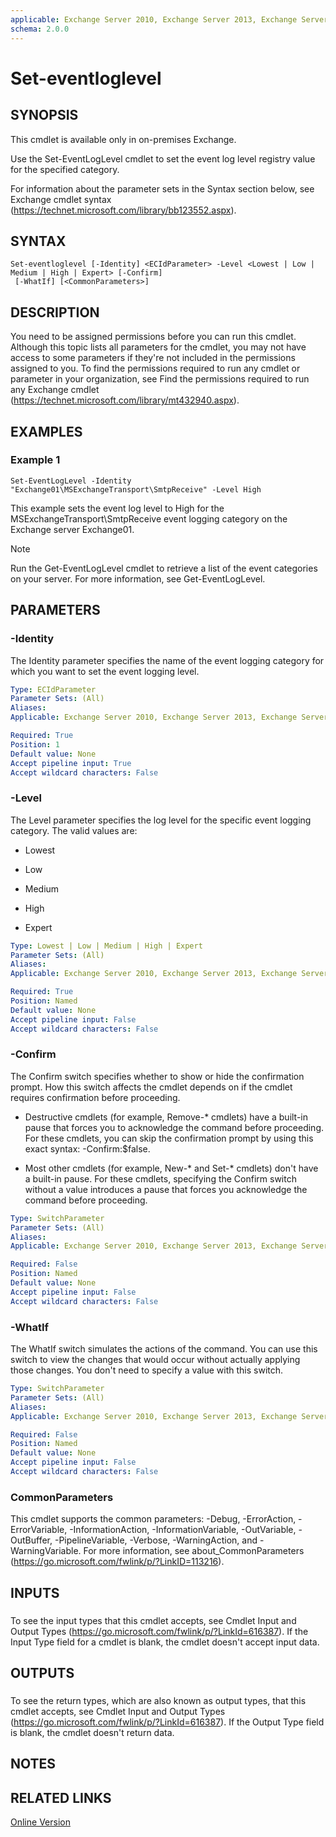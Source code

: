 ```yaml
---
applicable: Exchange Server 2010, Exchange Server 2013, Exchange Server 2016
schema: 2.0.0
---
```


# Set-eventloglevel

## SYNOPSIS
This cmdlet is available only in on-premises Exchange.

Use the Set-EventLogLevel cmdlet to set the event log level registry value for the specified category.

For information about the parameter sets in the Syntax section below, see Exchange cmdlet syntax (https://technet.microsoft.com/library/bb123552.aspx).

## SYNTAX

```
Set-eventloglevel [-Identity] <ECIdParameter> -Level <Lowest | Low | Medium | High | Expert> [-Confirm]
 [-WhatIf] [<CommonParameters>]
```

## DESCRIPTION
You need to be assigned permissions before you can run this cmdlet. Although this topic lists all parameters for the cmdlet, you may not have access to some parameters if they're not included in the permissions assigned to you. To find the permissions required to run any cmdlet or parameter in your organization, see Find the permissions required to run any Exchange cmdlet (https://technet.microsoft.com/library/mt432940.aspx).

## EXAMPLES

### Example 1
```
Set-EventLogLevel -Identity "Exchange01\MSExchangeTransport\SmtpReceive" -Level High
```

This example sets the event log level to High for the MSExchangeTransport\\SmtpReceive event logging category on the Exchange server Exchange01.

> [!NOTE]  
> Run the Get-EventLogLevel cmdlet to retrieve a list of the event categories on your server. For more information, see Get-EventLogLevel.

## PARAMETERS

### -Identity
The Identity parameter specifies the name of the event logging category for which you want to set the event logging level.

```yaml
Type: ECIdParameter
Parameter Sets: (All)
Aliases:
Applicable: Exchange Server 2010, Exchange Server 2013, Exchange Server 2016

Required: True
Position: 1
Default value: None
Accept pipeline input: True
Accept wildcard characters: False
```

### -Level
The Level parameter specifies the log level for the specific event logging category. The valid values are:

- Lowest

- Low

- Medium

- High

- Expert

```yaml
Type: Lowest | Low | Medium | High | Expert
Parameter Sets: (All)
Aliases:
Applicable: Exchange Server 2010, Exchange Server 2013, Exchange Server 2016

Required: True
Position: Named
Default value: None
Accept pipeline input: False
Accept wildcard characters: False
```

### -Confirm
The Confirm switch specifies whether to show or hide the confirmation prompt. How this switch affects the cmdlet depends on if the cmdlet requires confirmation before proceeding.

- Destructive cmdlets (for example, Remove-\* cmdlets) have a built-in pause that forces you to acknowledge the command before proceeding. For these cmdlets, you can skip the confirmation prompt by using this exact syntax: -Confirm:$false.

- Most other cmdlets (for example, New-\* and Set-\* cmdlets) don't have a built-in pause. For these cmdlets, specifying the Confirm switch without a value introduces a pause that forces you acknowledge the command before proceeding.

```yaml
Type: SwitchParameter
Parameter Sets: (All)
Aliases:
Applicable: Exchange Server 2010, Exchange Server 2013, Exchange Server 2016

Required: False
Position: Named
Default value: None
Accept pipeline input: False
Accept wildcard characters: False
```

### -WhatIf
The WhatIf switch simulates the actions of the command. You can use this switch to view the changes that would occur without actually applying those changes. You don't need to specify a value with this switch.

```yaml
Type: SwitchParameter
Parameter Sets: (All)
Aliases:
Applicable: Exchange Server 2010, Exchange Server 2013, Exchange Server 2016

Required: False
Position: Named
Default value: None
Accept pipeline input: False
Accept wildcard characters: False
```

### CommonParameters
This cmdlet supports the common parameters: -Debug, -ErrorAction, -ErrorVariable, -InformationAction, -InformationVariable, -OutVariable, -OutBuffer, -PipelineVariable, -Verbose, -WarningAction, and -WarningVariable. For more information, see about_CommonParameters (https://go.microsoft.com/fwlink/p/?LinkID=113216).

## INPUTS

###  
To see the input types that this cmdlet accepts, see Cmdlet Input and Output Types (https://go.microsoft.com/fwlink/p/?LinkId=616387). If the Input Type field for a cmdlet is blank, the cmdlet doesn't accept input data.

## OUTPUTS

###  
To see the return types, which are also known as output types, that this cmdlet accepts, see Cmdlet Input and Output Types (https://go.microsoft.com/fwlink/p/?LinkId=616387). If the Output Type field is blank, the cmdlet doesn't return data.

## NOTES

## RELATED LINKS

[Online Version](https://technet.microsoft.com/library/797f1691-32b7-4752-bb01-fea54cc28e1c.aspx)
